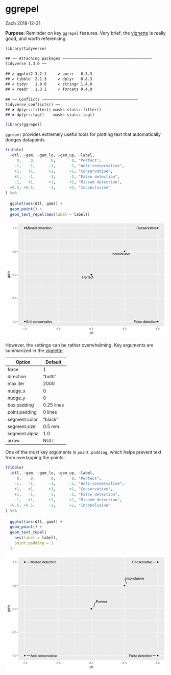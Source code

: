 ggrepel
================
Zach
2019-12-31

**Purpose**: Reminder on key `ggrepel` features. Very brief; the
[vignette](https://cran.r-project.org/web/packages/ggrepel/vignettes/ggrepel.html)
is really good, and worth
    referencing.

``` r
library(tidyverse)
```

    ## ── Attaching packages ─────────────────────────────────────── tidyverse 1.3.0 ──

    ## ✔ ggplot2 3.2.1     ✔ purrr   0.3.3
    ## ✔ tibble  2.1.3     ✔ dplyr   0.8.3
    ## ✔ tidyr   1.0.0     ✔ stringr 1.4.0
    ## ✔ readr   1.3.1     ✔ forcats 0.4.0

    ## ── Conflicts ────────────────────────────────────────── tidyverse_conflicts() ──
    ## ✖ dplyr::filter() masks stats::filter()
    ## ✖ dplyr::lag()    masks stats::lag()

``` r
library(ggrepel)
```

`ggrepel` provides extremely useful tools for plotting text that
automatically dodges datapoints.

``` r
tribble(
  ~dtl, ~gam, ~gam_lo, ~gam_up, ~label,
     0,    0,       0,       0, "Perfect",
    -1,   -1,      -1,      -1, "Anti-conservative",
    +1,   +1,      +1,      +1, "Conservative",
    +1,   -1,      -1,      -1, "False detection",
    -1,   +1,      +1,      +1, "Missed detection",
  +0.5, +0.5,      -1,      +2, "Inconclusive"
) %>%

  ggplot(aes(dtl, gam)) +
  geom_point() +
  geom_text_repel(aes(label = label))
```

![](repel_files/figure-gfm/unnamed-chunk-1-1.png)<!-- -->

However, the settings can be rather overwhelming. Key arguments are
summarized in the
[vignette](https://cran.r-project.org/web/packages/ggrepel/vignettes/ggrepel.html):

| Option        | Default    |
| ------------- | ---------- |
| force         | 1          |
| direction     | “both”     |
| max.iter      | 2000       |
| nudge\_x      | 0          |
| nudge\_y      | 0          |
| box.padding   | 0.25 lines |
| point.padding | 0 lines    |
| segment.color | “black”    |
| segment.size  | 0.5 mm     |
| segment.alpha | 1.0        |
| arrow         | NULL       |

One of the *most* key arguments is `point.padding`, which helps prevent
text from overlapping the points:

``` r
tribble(
  ~dtl, ~gam, ~gam_lo, ~gam_up, ~label,
     0,    0,       0,       0, "Perfect",
    -1,   -1,      -1,      -1, "Anti-conservative",
    +1,   +1,      +1,      +1, "Conservative",
    +1,   -1,      -1,      -1, "False detection",
    -1,   +1,      +1,      +1, "Missed detection",
  +0.5, +0.5,      -1,      +2, "Inconclusive"
) %>%

  ggplot(aes(dtl, gam)) +
  geom_point() +
  geom_text_repel(
    aes(label = label),
    point.padding = 1
  )
```

![](repel_files/figure-gfm/unnamed-chunk-2-1.png)<!-- -->

